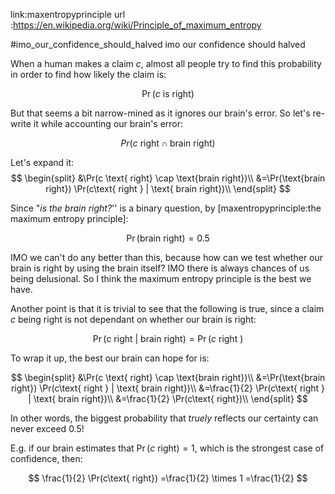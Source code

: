 link:maxentropyprinciple
url :https://en.wikipedia.org/wiki/Principle_of_maximum_entropy

#imo_our_confidence_should_halved imo our confidence should halved

When a human makes a claim $c$, almost all people try to find this probability
in order to find how likely the claim is:

$$
\Pr(c \text{ is right})
$$

But that seems a bit narrow-mined as it ignores our brain's error.  So let's
re-write it while accounting our brain's error:

$$
Pr(c \text{ right} \cap \text{brain right})
$$

Let's expand it:
$$
\begin{split}
    &\Pr(c \text{ right} \cap \text{brain right})\\
    &=\Pr(\text{brain right}) \Pr(c\text{ right } | \text{ brain right})\\
\end{split}
$$

Since "_is the brain right?_'' is a binary question, by
[maxentropyprinciple:the maximum entropy principle]:

$$\Pr(\text{brain right})=0.5$$

IMO we can't do any better than this, because how can we test whether our brain
is right by using the brain itself?  IMO there is always chances of us being
delusional.  So I think the maximum entropy principle is the best we have.

Another point is that it is trivial to see that the following is true, since a
claim $c$ being right is not dependant on whether our brain is right:

$$
\Pr(c\text{ right } | \text{ brain right}) = \Pr(c\text{ right })
$$

To wrap it up, the best our brain can hope for is:

$$
\begin{split}
    &\Pr(c \text{ right} \cap \text{brain right})\\
    &=\Pr(\text{brain right}) \Pr(c\text{ right } | \text{ brain right})\\
    &=\frac{1}{2} \Pr(c\text{ right } | \text{ brain right})\\
    &=\frac{1}{2} \Pr(c\text{ right})\\
\end{split}
$$

In other words, the biggest probability that _truely_ reflects our certainty
can never exceed $0.5$!

E.g. if our brain estimates that $\Pr(c\text{ right})=1$, which is the
strongest case of confidence, then:

$$
\frac{1}{2} \Pr(c\text{ right})
=\frac{1}{2} \times 1
=\frac{1}{2}
$$
